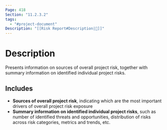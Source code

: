 ```yaml
---
Page: 418
Section: "11.2.3.2"
tags:
  - "#project-document"
Description: "[[Risk Report#Description|📝]]"
---
```

# Description
Presents information on sources of overall project risk, together with summary information on identified individual project risks.
## Includes
- **Sources of overall project risk**, indicating which are the most important drivers of overall project risk exposure
- **Summary information on identified individual project risks**, such as number of identified threats and opportunities, distribution of risks across risk categories, metrics and trends, etc.
